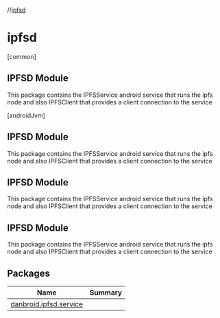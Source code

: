 //[ipfsd](index.md)



# ipfsd  
 [common] 



##  IPFSD Module  


This package contains the IPFSService android service that runs the ipfs node and also IPFSClient that provides a client connection to the service



   
 [androidJvm] 



##  IPFSD Module  


This package contains the IPFSService android service that runs the ipfs node and also IPFSClient that provides a client connection to the service







##  IPFSD Module  


This package contains the IPFSService android service that runs the ipfs node and also IPFSClient that provides a client connection to the service







##  IPFSD Module  


This package contains the IPFSService android service that runs the ipfs node and also IPFSClient that provides a client connection to the service



   


## Packages  
  
|  Name|  Summary| 
|---|---|
| [danbroid.ipfsd.service](danbroid.ipfsd.service/index.md) | 

